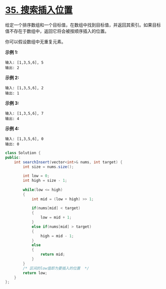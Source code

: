 # [35. 搜索插入位置](https://leetcode-cn.com/problems/search-insert-position/)

给定一个排序数组和一个目标值，在数组中找到目标值，并返回其索引。如果目标值不存在于数组中，返回它将会被按顺序插入的位置。

你可以假设数组中无重复元素。

**示例 1:**

```
输入: [1,3,5,6], 5
输出: 2
```

**示例 2:**

```
输入: [1,3,5,6], 2
输出: 1
```

**示例 3:**

```
输入: [1,3,5,6], 7
输出: 4
```

**示例 4:**

```
输入: [1,3,5,6], 0
输出: 0
```



```java
class Solution {
public:
    int searchInsert(vector<int>& nums, int target) {
        int size = nums.size();
        
        int low = 0;
        int high = size - 1;
        
        while(low <= high)
        {
            int mid = (low + high) >> 1;
            
            if(nums[mid] < target)
            {
                low = mid + 1;
            }
            else if(nums[mid] > target)
            {
                high = mid - 1;
            }
            else
            {
                return mid;
            }
        }
        /* 区间的low值即为要插入的位置  */
        return low;
    }
};
```